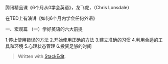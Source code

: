 
腾讯精品课《6个月从0学会英语》，龙飞虎，（Chris Lonsdale）

在TED上有演讲《如何6个月内学会任何外语》

一、宏观篇
（一）学好英语的六大前提

1.停止使用错误的方法
2.开始使用正确的方法
3.建立准确的习惯
4.利用合适的工具和环境
5.心理状态管理
6.投资足够的时间



























> Written with [StackEdit](https://stackedit.io/).
<!--stackedit_data:
eyJoaXN0b3J5IjpbMTM1MzIyODc4LDEyMTIzMTkzNjRdfQ==
-->
